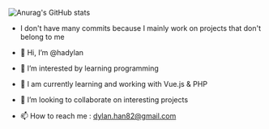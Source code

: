 ![Anurag's GitHub stats](https://github-readme-stats.vercel.app/api?username=hadylan&show_icons=true&theme=tokyonight)
- I don't have many commits because I mainly work on projects that don't belong to me

- 👋 Hi, I’m @hadylan
- 👀 I’m interested by learning programming
- 🌱 I am currently learning and working with Vue.js & PHP
- 💞️ I’m looking to collaborate on interesting projects
- 📫 How to reach me : dylan.han82@gmail.com

<!---
hadylan/hadylan is a ✨ special ✨ repository because its `README.md` (this file) appears on your GitHub profile.
You can click the Preview link to take a look at your changes.
--->
